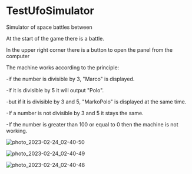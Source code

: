 # TestUfoSimulator


Simulator of space battles between

At the start of the game there is a battle.

In the upper right corner there is a button to open the panel from the computer

The machine works according to the principle:

-if the number is divisible by 3, "Marco" is displayed.

-if it is divisible by 5 it will output "Polo".

-but if it is divisible by 3 and 5, "MarkoPolo" is displayed at the same time.

-If a number is not divisible by 3 and 5 it stays the same.

-If the number is greater than 100 or equal to 0 then the machine is not working.

![photo_2023-02-24_02-40-50](https://user-images.githubusercontent.com/122678486/221056294-0a674eb5-edc8-49ac-83d7-f2b4632d0cb3.jpg)

![photo_2023-02-24_02-40-49](https://user-images.githubusercontent.com/122678486/221056309-10d14abd-65cb-4424-a8b7-77abca841b74.jpg)

![photo_2023-02-24_02-40-48](https://user-images.githubusercontent.com/122678486/221056331-dc39399f-aa66-4d5c-8ffe-d655d4a0319e.jpg)

